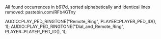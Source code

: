 All found occurrences in b617d, sorted alphabetically and identical lines removed: pastebin.com/RFb4GTny

AUDIO::PLAY_PED_RINGTONE("Remote_Ring", PLAYER::PLAYER_PED_ID(), 1);
AUDIO::PLAY_PED_RINGTONE("Dial_and_Remote_Ring", PLAYER::PLAYER_PED_ID(), 1);
